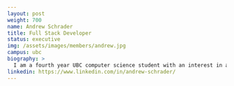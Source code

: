 ```yaml
---
layout: post
weight: 700
name: Andrew Schrader
title: Full Stack Developer
status: executive
img: /assets/images/members/andrew.jpg
campus: ubc
biography: >
  I am a fourth year UBC computer science student with an interest in anything stem. Outside of work I love running, hiking with friends, or an occasional skate session at one of Vancouvers many parks.
linkedin: https://www.linkedin.com/in/andrew-schrader/
---
```

